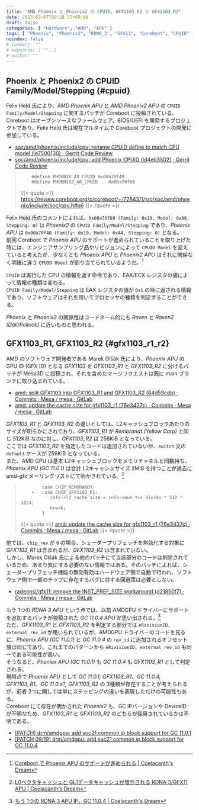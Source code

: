 ```yaml
---
title: "AMD Phoenix と Phoenix2 の CPUID, GFX1103_R1 と GFX1103_R2"
date: 2023-02-07T00:28:57+09:00
draft: false
categories: [ "Hardware", "AMD", "APU" ]
tags: [ "Phoenix", "Phoenix2", "RDNA_3", "GFX11", "Coreboot", "CPUID" ]
noindex: false
# summary: ""
# keywords: [ "", ]
# author: ""
---
```


## Phoenix と Phoenix2 の CPUID Family/Model/Stepping {#cpuid}

Felix Held 氏により、*AMD Phoenix APU* と *AMD Phoenix2 APU* の `CPUID Family/Model/Stepping` に関するパッチが Coreboot に投稿されている。  
Coreboot はオープンソースなファームウェア、BIOS/UEFI を開発するプロジェクトであり、Felix Held 氏は現在フルタイムで Coreboot プロジェクトの開発に参加している。  

 * [soc/amd/phoenix/include/cpu: rename CPUID define to match CPU model (Ie7500130) · Gerrit Code Review](https://review.coreboot.org/c/coreboot/+/72843/1)
 * [soc/amd/phoenix/include/cpu: add Phoenix CPUID (Id4eb3502) · Gerrit Code Review](https://review.coreboot.org/c/coreboot/+/72853/1/)

 >         #define PHOENIX_A0_CPUID	0x00a70f40
 >         #define PHOENIX2_A0_CPUID	0x00a70f80
 >
 > {{< quote >}} <https://review.coreboot.org/c/coreboot/+/72843/1/src/soc/amd/phoenix/include/soc/cpu.h#b6> {{< /quote >}}

Felix Held 氏のコメントによれば、`0x00a70f80 (Family: 0x19, Model: 0xA8, Stepping: 0)` は *Phoenix2* の `CPUID Family/Model/Stepping` であり、*Phoenix APU* は `0x00a70f40 (Family: 0x19, Model: 0xA4, Stepping: 0)` となる。  
前回 Coreboot で *Phoenix APU* のサポートが進められていることを取り上げた時には、エンジニアサンプリング品やリビジョンによって `CPUID Model` を変えていると考えたが、少なくとも *Phoenix APU* と *Phoenix2 APU* はそれに関係なく明確に違う `CPUID Model` が割り当てられているようだ。[^phx-coreboot]  

[^phx-coreboot]: [Coreboot で Phoenix APU のサポートが進められる | Coelacanth's Dream](/posts/2023/01/11/coreboot-phoenix/)

`CPUID` は実行した CPU の情報を返す命令であり、EAX/ECX レジスタの値によって情報の種類は変わる。  
`CPUID Family/Model/Stepping` は EAX レジスタの値が `0x1` の時に返される情報であり、ソフトウェアはそれを用いてプロセッサの種類を判定することができる。  

*Phoenix* と *Phoenix2* の関係性はコードネーム的にも *Raven* と *Raven2 (Dali/Pollock)* に近いものと思われる。  

## GFX1103_R1, GFX1103_R2 {#gfx1103_r1_r2}
AMD のソフトウェア開発者である Marek Olšák 氏により、*Phoenix APU* の GPU ID (GFX ID) となる *GFX1103* を *GFX1103_R1* と *GFX1103_R2* に分けるパッチが Mesa3D に投稿され、それを含めたマージリクエストは既に main ブランチに取り込まれている。  

 * [amd: split GFX1103 into GFX1103_R1 and GFX1103_R2 (84d59cdb) · Commits · Mesa / mesa · GitLab](https://gitlab.freedesktop.org/mesa/mesa/-/commit/84d59cdb5971424a4297e288b852c8cc15c46163)
 * [amd: update the cache size for gfx1103_r1 (76e3437c) · Commits · Mesa / mesa · GitLab](https://gitlab.freedesktop.org/mesa/mesa/-/commit/76e3437c1ed88bb63c64ff87654224aee4ab0091)

*GFX1103_R1* と *GFX1103_R2* の違いとしては、L2キャッシュブロックあたりのサイズが明らかにされており、*GFX1103_R1* が *Rembrandt (Yellow Carp)* と同じ 512KiB なのに対し、*GFX1103_R2* は 256KiB となっている。  
ここでは *GFX1103_R2* を指定したコードは追加されていないが、`switch` 文の `default` ケースが 256KiB となっている。  
また、AMD GPU は基本 L2キャッシュブロックをメモリチャネルと同数持ち、*Phoenix APU (GC 11.0.1)* は合計 L2キャッシュサイズ 2MiB を持つことが過去に amd-gfx メーリングリストにて明かされている。[^phx-cache]  

[^phx-cache]: [L0ベクタキャッシュと GL1データキャッシュが増やされる RDNA 3/GFX11 APU | Coelacanth's Dream](/posts/2022/09/02/gfx11-l0c-gl1c/)

 >             case CHIP_REMBRANDT:
 >         +   case CHIP_GFX1103_R1:
 >                info->l2_cache_size = info->num_tcc_blocks * 512 * 1024;
 >                break;
 >             }
 >
 > {{< quote >}} [amd: update the cache size for gfx1103_r1 (76e3437c) · Commits · Mesa / mesa · GitLab](https://gitlab.freedesktop.org/mesa/mesa/-/commit/76e3437c1ed88bb63c64ff87654224aee4ab0091) {{< /quote >}}

他では、`chip_rev` が `0` の場合、シェーダープリフェッチを無効化する対象に *GFX1103_R1* は含まれるが、*GFX1103_R2* は含まれていない。  
しかし、Marek Olšák 氏による他のパッチにて当該部分のコードは削除されているため、あまり気にする必要のない情報ではある。そのパッチによれば、シェーダープリフェッチ機能の無効有効はハードウェア側で自動で行われ、ソフトウェア側で一部のチップに存在するバグに対する回避策は必要としない。  

 * [radeonsi/gfx11: remove the INST_PREF_SIZE workaround (d21850f7) · Commits · Mesa / mesa · GitLab](https://gitlab.freedesktop.org/mesa/mesa/-/commit/d21850f7538cbf719792e74cbc78b3c638b26137)

もう 1つの *RDNA 3 APU* という点では、以前 AMDGPU ドライバーにサポートを追加するパッチが投稿された *GC 11.0.4 APU* が思い出される。[^gc_11_0_4]  
ただ、*GFX1103_R1* と *GFX1103_R2* を判定する部分では `eRivisionID, external_rev_id` が用いられているが、AMDGPU ドライバーのコードを見るに、*Phoenix APU (GC 11.0.1)* と *GC 11.0.4* の `rev_id` に追加されるオフセット値は同じであり、これまでのパターンから `eRivisionID, external_rev_id` も同一である可能性が高い。  
そうなると、*Phoniex APU (GC 11.0.1)* も *GC 11.0.4* も *GFX1103_R1* として判定される。  
現時点で *Phoenix APU* として *GC 11.0.1, GFX1103_R1*、*GC 11.0.4, GFX1103_R1*、*GC 11.0.x?, GFX1103_R2* の 3種類が存在することが考えられるが、前者 2つに関しては単にステッピングの違いを表現しただけの可能性もある。  
Coreboot にて存在が明かされた *Phoenix2* も、GC IPバージョンや DeviceID が不明なため、*GFX1103_R1* と *GFX1103_R2* のどちらが採用されているかは不明である。  

 * [[PATCH] drm/amdgpu: add soc21 common ip block support for GC 11.0.1](https://lists.freedesktop.org/archives/amd-gfx/2022-May/078678.html)
 * [[PATCH 09/19] drm/amdgpu: add soc21 common ip block support for GC 11.0.4](https://lists.freedesktop.org/archives/amd-gfx/2022-November/086816.html)

[^gc_11_0_4]: [もう 1つの RDNA 3 APU IP、GC 11.0.4 | Coelacanth's Dream](/posts/2022/11/22/rdna_3-apu-gc_11_0_4/)
